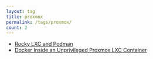 ```yaml
---
layout: tag
title: proxmox
permalink: /tags/proxmox/
count: 2
---
```


- [Rocky LXC and Podman](https://networkingdream.com/server/rocky-lxc-and-podman/)
- [Docker Inside an Unprivileged Proxmox LXC Container](https://blog.mcfisch.com/virtualization/linux/docker/Docker-Inside-Unprivileged-Proxmox-LXC/)
